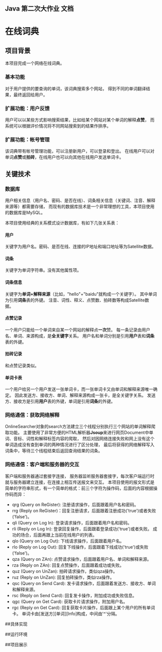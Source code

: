 ## Java 第二次大作业 文档
# 在线词典

## 项目背景
本项目完成一个网络在线词典。

### 基本功能
对于用户提供的要查询的单词，该词典搜索多个网站， 得到不同的单词翻译结果，最终返回给用户。

### 扩展功能：用户反馈
用户可以以某些方式影响搜索结果，比如给某个网站对某个单词的解释**点赞**，
而系统可以根据评价情况将不同网站搜索到的结果作排序。

### 扩展功能：帐号管理
该词典带有帐号管理功能，可以注册新用户，可以登录和登出。
在线用户可以对单词**点赞**或**拍砖**，在线用户也可以向其他在线用户发送单词卡。

## 关键技术

### 数据库
用户相关信息（用户名、密码、是否在线）、词条相关信息（关键词、注音、解释来源等）都需要存储，
而现有的数据库技术是一个非常理想的工具，本项目使用的数据库是MySQL。

本项目使用经典的关系模式设计数据库，有如下几张关系表：

#### 用户
关键字为用户名。密码、是否在线、连接的IP地址和端口地址等为Satellite数据。

#### 词条
关键字为单词字符串。没有其他属性项。

#### 词条信息
关键字为**单词+解释来源**（比如，"hello"+"baidu"就构成一个关键字）。
其中单词为引用**词条**表的外键。
注音、词性、释义、点赞数、拍砖数等构成Satellite数据。

#### 点赞记录
一个用户只能给一个单词来自某一个网站的解释点**一次**赞。
每一条记录由用户名、单词、来源构成，是**全关键字**关系。
用户名和单词分别是引用**用户**表和**词条**表的外键。

#### 拍砖记录
和点赞记录类似。

#### 单词卡表
一个用户给另一个用户发送一张单词卡，而一张单词卡又由单词和解释来源唯一确定。
因此发送方、接收方、单词、解释来源构成一张卡，是全关键字关系。
发送方、接收方是引用**用户**表的外键，单词是引用**词条**的外键。

### 网络通信：获取网络解释
OnlineSearcher对象的search方法建立三个线程分别执行三个网站的单词解释爬取功能。
主要使用了非常方便的HTML解析器**Jsoup**来进行网页Document中单词、音标、词性和解释标签内容的爬取，
然后对因网络连接失败和网上没有这个单词造成没有查到单词的两种情况进行了区分处理，
最后将获得的网络解释写入词条中，等待三个线程结束后返回查询结果的词条。

### 网络通信：客户端和服务器的交互
客户端和服务器通过套接字连接，
服务器监听服务器套接字，每次客户端运行时就与服务器建立连接，在连接上相互传送报文来交互。
本项目使用的报文形式是简单的字符串形式，有一个简单的格式：前三个字符为操作码，后面的内容根据操作码而异：

* qrg (Query on ReGister): 注册请求操作，后面跟着用户名和密码。
* rrg (Reply on ReGister)：回复注册请求，后面跟着注册成功('true')或者失败('false')。
* qli (Query on Log In): 登录请求操作，后面跟着用户名和密码。
* rli (Reply on Log In): 登录回复操作，后面跟着登录成功('true')或者失败。
						 成功的场合，后面再跟上当前在线用户的列表。
* qlo (Query on Log Out): 下线请求操作，后面跟着用户名。
* rlo (Reply on Log Out): 回复下线操作，后面跟着下线成功('true')或失败('false')。
* qza (Query on ZAn): 点赞请求操作，后面跟着用户名、单词和解释来源。
* rza (Reply on ZAn): 回复点赞操作，后面跟着成功或失败。
* quz (Query on UnZan): 拍砖请求操作，类似qza操作。
* ruz (Reply on UnZan): 回复拍砖操作，类似rza操作。
* qsc (Query on Send Card): 发卡请求操作，后面跟着发送方、接收方、单词和解释来源。
* rsc (Reply on Send Card): 回复发卡操作，附加成功或失败信息。
* qgc (Query on Get Card): 获取卡片请求操作，附加用户名。
* rgc (Reply on Get Card): 回复获取卡片操作，后面跟上某个用户的所有单词卡。
						   单词卡由[发送方][单词][Info]构成，中间由'^'分隔。

##具体实现

##运行环境

##项目展示
